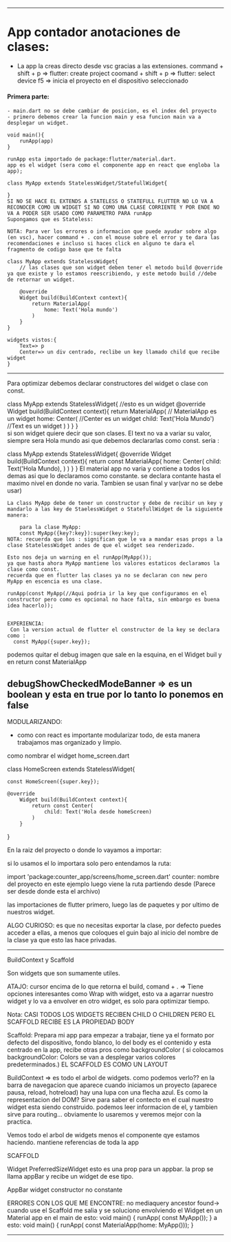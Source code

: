 *****************************
# App contador anotaciones de clases:

- La app la creas directo desde vsc gracias a las extensiones.
 command + shift + p => flutter: create project
 coomand + shift + p => flutter: select device
 f5 => inicia el proyecto en el dispositivo seleccionado

#### Primera parte:
    - main.dart no se debe cambiar de posicion, es el index del proyecto
    - primero debemos crear la funcion main y esa funcion main va a desplegar un widget.
    
    void main(){
        runApp(app)
    }

    runApp esta importado de package:flutter/material.dart.
    app es el widget (sera como el componente app en react que engloba la app);

    class MyApp extends StatelessWidget/StatefullWidget{

    }
    SI NO SE HACE EL EXTENDS A STATELESS O STATEFULL FLUTTER NO LO VA A RECONOCER COMO UN WIDGET SI NO COMO UNA CLASE CORRIENTE Y POR ENDE NO VA A PODER SER USADO COMO PARAMETRO PARA runApp
    Supongamos que es Stateless:

    NOTA: Para ver los errores o informacion que puede ayudar sobre algo (en vsc), hacer command + . con el mouse sobre el error y te dara las recomendaciones e incluso si haces click en alguno te dara el fragmento de codigo base que te falta

    class MyApp extends StatelessWidget{
        // las clases que son widget deben tener el metodo build @override ya que existe y lo estamos reescribiendo, y este metodo build //debe de retornar un widget.
        
        @override
        Widget build(BuildContext context){
            return MaterialApp(
                home: Text('Hola mundo')
            )
        }
    }

    widgets vistos:{
        Text=> p
        Center=> un div centrado, reclibe un key llamado child que recibe widget
    }


---------------------------------------------------

Para optimizar debemos declarar constructores del widget o clase con const.

class MyApp extends StatelessWidget{ //esto es un widget
        @override
        Widget build(BuildContext context){
            return MaterialApp( // MaterialApp es un widget
                home: Center( //Center es un widget
                    child: Text('Hola Mundo') //Text es un widget
                )
            )
        }
    }    
si son widget quiere decir que son clases.
El text no va a variar su valor, siempre sera Hola mundo asi que debemos declararlas como const. seria :

class MyApp extends StatelessWidget{
        @override
        Widget build(BuildContext context){
            return const MaterialApp(
                home: Center(
                    child: Text('Hola Mundo),
                )
            )
        }
    }
    El material app no varia y contiene a todos los demas asi que lo declaramos como constante. se declara contante hasta el maximo nivel en donde no varia. Tambien se usan final y var(var no se debe usar)

    La class MyApp debe de tener un constructor y debe de recibir un key y mandarlo a las key de StaelessWidget o StatefullWidget de la siguiente manera:

        para la clase MyApp:
        const MyApp({key?:key}):super(key:key);
    NOTA: recuerda que los : significan que le va a mandar esas props a la clase StatelessWidget andes de que el widget sea renderizado.

    Esto nos deja un warning en el runApp(MyApp());
    ya que hasta ahora MyApp mantiene los valores estaticos declaramos la clase como const.
    recuerda que en flutter las clases ya no se declaran con new pero MyApp en escencia es una clase.

    runApp(const MyApp(//Aqui podria ir la key que configuramos en el constructor pero como es opcional no hace falta, sin embargo es buena idea hacerlo));


    EXPERIENCIA:
     Con la version actual de flutter el constructor de la key se declara como :
      const MyApp({super.key});


podemos quitar el debug imagen que sale en la esquina, en el Widget buil y en return const MaterialApp

debugShowCheckedModeBanner => es un boolean y esta en true por lo tanto lo ponemos en false
------------------------------------------------------

MODULARIZANDO:

  - como con react es importante modularizar todo, de esta manera trabajamos mas organizado y limpio.

  como nombrar el widget home_screen.dart

  class HomeScreen extends StatelessWidget{

    const HomeScreen({super.key});

    @override
        Widget build(BuildContext context){
            return const Center(
                child: Text('Hola desde homeScreen)
            )
        }
  }


En la raiz del proyecto o donde lo vayamos a importar:

si lo usamos el lo importara solo pero entendamos la ruta:

import 'package:counter_app/screens/home_screen.dart'
counter: nombre del proyecto en este ejemplo
luego viene la ruta partiendo desde (Parece ser desde donde esta el archivo)

las importaciones de flutter primero, luego las de paquetes y por ultimo de nuestros widget.

ALGO CURIOSO: es que no necesitas exportar la clase, por defecto puedes acceder a ellas, a menos que coloques el guin bajo al inicio del nombre de la clase ya que esto las hace privadas.


------------------------------------------------------

BuildContext y Scaffold

Son widgets que son sumamente utiles.

ATAJO: cursor encima de lo que retorna el build, comand + . => Tiene opciones interesantes como Wrap with widget, esto va a agarrar nuestro widget y lo va a envolver en otro widget, es solo para optimizar tiempo.

Nota: CASI TODOS LOS WIDGETS RECIBEN CHILD O CHILDREN PERO EL SCAFFOLD RECIBE ES LA PROPIEDAD BODY

Scaffold: Prepara mi app  para empezar a trabajar, tiene ya el formato por defecto del dispositivo, fondo blanco, lo del body es el contenido y esta centrado en la app, recibe otras pros como backgroundColor ( si colocamos backgroundColor: Colors se van a desplegar varios colores predeterminados.) 
EL SCAFFOLD ES COMO UN LAYOUT


BuildContext => es todo el arbol de widgets.
como podemos verlo?? 
en la barra de navegacion que aparece cuando iniciamos un proyecto (aparece pausa, reload, hotreload) hay una lupa con una flecha azul.
Es como la representacion del DOM? 
Sirve para saber el contecto en el cual nuestro widget esta siendo construido.
podemos leer informacion de el, y tambien sirve para routing... obviamente lo usaremos y veremos mejor con la practica.

Vemos todo el arbol de widgets menos el componente qye estamos haciendo. mantiene referencias de toda la app


SCAFFOLD

Widget PreferredSizeWidget esto es una prop para un appbar.
la prop se llama appBar y recibe un widget de ese tipo.

AppBar widget constructor no constante

ERRORES CON LOS QUE ME ENCONTRE:
    no mediaquery ancestor found-> cuando use el Scaffold me salia y se soluciono envolviendo el Widget en un Material app en el main
    de esto: 
    void main() {
  runApp( const  MyApp());
}
    a esto:
    void main() {
  runApp( const MaterialApp(home:  MyApp()));
}

----------------------------------------------------


    